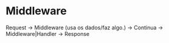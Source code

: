# Middleware
Request -> Middleware (usa os dados/faz algo.) -> Continua -> Middleware|Handler -> Response